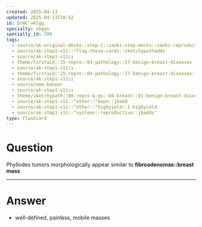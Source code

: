 ```yaml
---
created: 2025-04-13
updated: 2025-04-13T10:52
id: D!WC`=K{gg
specialty: obgyn
specialty_id: 209
tags:
  - source/ak-original-decks::step-1::zanki-step-decks::zanki-reproductive::reproductive-pathology
  - source/ak-step1-v11::!flag-these-cards::sketchypathadds
  - source/ak-step1-v11::
  - theme/firstaid::15-repro::04-pathology::27-benign-breast-diseases
  - source/ak-step1-v11::
  - theme/firstaid::15-repro::04-pathology::27-benign-breast-diseases::benign-tumors::phyllodes-tumor
  - source/ak-step1-v11::
  - source/ome-banner
  - source/ak-step1-v11::
  - theme/sketchypath::08-repro-&-gu::04-breast::01-benign-breast-disorders
  - source/ak-step1-v11::^other::^expn::jbadd
  - source/ak-step1-v11::^other::^highyield::1-highyield
  - source/ak-step1-v11::^systems::reproductive::jbadds"
type: flashcard
---
```


# Question
Phyllodes tumors morphologically appear similar to **fibroadenomas::breast mass**

---

# Answer
* well-defined, painless, mobile masses